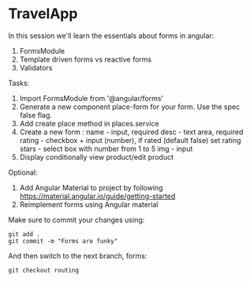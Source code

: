 # TravelApp

In this session we'll learn the essentials about forms in angular:

1.  FormsModule
2.  Template driven forms vs reactive forms
3.  Validators

Tasks:

1.  Import FormsModule from '@angular/forms'
2.  Generate a new component place-form for your form. Use the spec false flag.
3.  Add create place method in places.service
4.  Create a new form :
    name - input, required
    desc - text area, required
    rating - checkbox + input (number), if rated (default false) set rating
    stars - select box with number from 1 to 5
    img - input
5.  Display conditionally view product/edit product

Optional:

1.  Add Angular Material to project by following https://material.angular.io/guide/getting-started
2.  Reimplement forms using Angular material

Make sure to commit your changes using:

```console
git add .
git commit -m "Forms are funky"
```

And then switch to the next branch, forms:

```console
git checkout routing
```
